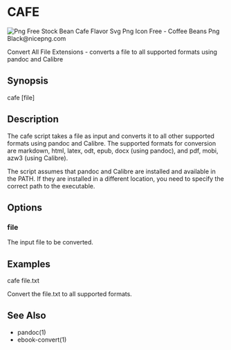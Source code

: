 # CAFE

<img src="https://www.nicepng.com/png/detail/129-1293321_png-free-stock-bean-cafe-flavor-svg-png.png" alt="Png Free Stock Bean Cafe Flavor Svg Png Icon Free - Coffee Beans Png Black@nicepng.com">

Convert All File Extensions - converts a file to all supported formats using pandoc and Calibre

## Synopsis

cafe [file]

## Description
The cafe script takes a file as input and converts it to all other supported formats using pandoc and Calibre. The supported formats for conversion are markdown, html, latex, odt, epub, docx (using pandoc), and pdf, mobi, azw3 (using Calibre).

The script assumes that pandoc and Calibre are installed and available in the PATH. If they are installed in a different location, you need to specify the correct path to the executable.

## Options
### file
The input file to be converted.

## Examples

cafe file.txt

Convert the file.txt to all supported formats.

## See Also
- pandoc(1)
- ebook-convert(1)
